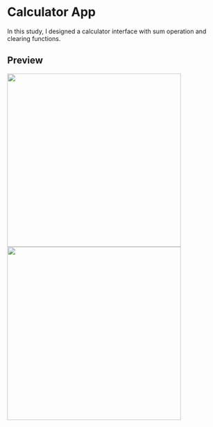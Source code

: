 # Calculator App

In this study, I designed a calculator interface with sum operation and clearing functions.

## Preview

<img src="https://github.com/onurmelikoglu/Flutter_Bootcamp_Techcareer/assets/60974044/7dc777e0-dd2f-4415-8bca-2dbf937b76a3" width="400">
<img src="https://github.com/onurmelikoglu/Flutter_Bootcamp_Techcareer/assets/60974044/335232bd-16f3-450a-a13d-f173506f3ac7" width="400">

